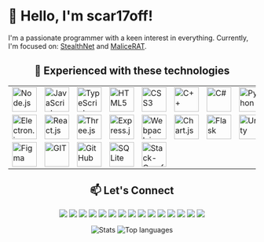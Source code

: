 # 👋 Hello, I'm scar17off!

I'm a passionate programmer with a keen interest in everything. Currently, I'm focused on: [StealthNet](https://github.com/stealth-net/) and [MaliceRAT](https://github.com/scar17off/MaliceRAT). 

<div align="center">

## 🚀 Experienced with these technologies

<table>
  <tr>
    <td><img src="https://raw.githubusercontent.com/rahulbanerjee26/githubAboutMeGenerator/main/icons/nodejs.svg" alt="Node.js" width="50" height="50"></td>
    <td><img src="https://raw.githubusercontent.com/rahulbanerjee26/githubAboutMeGenerator/main/icons/javascript.svg" alt="JavaScript" width="50" height="50"></td>
    <td><img src="https://raw.githubusercontent.com/rahulbanerjee26/githubAboutMeGenerator/main/icons/typescript.svg" alt="TypeScript" width="50" height="50"></td>
    <td><img src="https://raw.githubusercontent.com/rahulbanerjee26/githubAboutMeGenerator/main/icons/html.svg" alt="HTML5" width="50" height="50"></td>
    <td><img src="https://raw.githubusercontent.com/rahulbanerjee26/githubAboutMeGenerator/main/icons/css.svg" alt="CSS3" width="50" height="50"></td>
    <td><img src="https://raw.githubusercontent.com/rahulbanerjee26/githubAboutMeGenerator/main/icons/cpp.svg" alt="C++" width="50" height="50"></td>
    <td><img src="https://raw.githubusercontent.com/rahulbanerjee26/githubAboutMeGenerator/main/icons/csharp.svg" alt="C#" width="50" height="50"></td>
    <td><img src="https://raw.githubusercontent.com/rahulbanerjee26/githubAboutMeGenerator/main/icons/python.svg" alt="Python" width="50" height="50"></td>
    <td><img src="https://raw.githubusercontent.com/rahulbanerjee26/githubAboutMeGenerator/main/icons/java.svg" alt="Java" width="50" height="50"></td>
  </tr>
  <tr>
    <td><img src="https://raw.githubusercontent.com/rahulbanerjee26/githubAboutMeGenerator/main/icons/electron.svg" alt="Electron.js" width="50" height="50"></td>
    <td><img src="https://raw.githubusercontent.com/rahulbanerjee26/githubAboutMeGenerator/main/icons/reactjs.svg" alt="React.js" width="50" height="50"></td>
    <td><img src="https://global.discourse-cdn.com/standard17/uploads/threejs/original/2X/e/e4f86d2200d2d35c30f7b1494e96b9595ebc2751.png" alt="Three.js" width="50" height="50"></td>
    <td><img src="https://raw.githubusercontent.com/rahulbanerjee26/githubAboutMeGenerator/main/icons/express.svg" alt="Express.js" width="50" height="50"></td>
    <td><img src="https://raw.githubusercontent.com/rahulbanerjee26/githubAboutMeGenerator/main/icons/webpack.svg" alt="Webpack.js" width="50" height="50"></td>
    <td><img src="https://raw.githubusercontent.com/rahulbanerjee26/githubAboutMeGenerator/main/icons/chartjs.svg" alt="Chart.js" width="50" height="50"></td>
    <td><img src="https://raw.githubusercontent.com/rahulbanerjee26/githubAboutMeGenerator/main/icons/flask.svg" alt="Flask" width="50" height="50"></td>
    <td><img src="https://raw.githubusercontent.com/rahulbanerjee26/githubAboutMeGenerator/main/icons/unity.svg" alt="Unity" width="50" height="50"></td>
  </tr>
  <tr>
    <td><img src="https://raw.githubusercontent.com/rahulbanerjee26/githubAboutMeGenerator/main/icons/figma.svg" alt="Figma" width="50" height="50"></td>
    <td><img src="https://raw.githubusercontent.com/rahulbanerjee26/githubAboutMeGenerator/main/icons/git.svg" alt="GIT" width="50" height="50"></td>
    <td><img src="https://raw.githubusercontent.com/rahulbanerjee26/githubAboutMeGenerator/main/icons/github.svg" alt="GitHub" width="50" height="50"></td>
    <td><img src="https://raw.githubusercontent.com/rahulbanerjee26/githubAboutMeGenerator/main/icons/sqlite.svg" alt="SQLite" width="50" height="50"></td>
    <td><img src="https://raw.githubusercontent.com/rahulbanerjee26/githubAboutMeGenerator/main/icons/stack-overflow.svg" alt="Stack-Overflow" width="50" height="50"></td>
  </tr>
</table>

## 📫 Let's Connect

<div align="center">
  <a href="https://discord.gg/59jvbFpCza"><img src="https://img.shields.io/badge/Discord-7289DA?logo=discord&logoColor=white"></a>
  <a href="https://x.com/scar17off"><img src="https://img.shields.io/badge/Twitter-1DA1F2?logo=twitter&logoColor=white"></a>
  <a href="https://t.me/scar17off"><img src="https://img.shields.io/badge/Telegram-2CA5E0?logo=telegram&logoColor=white"></a>
  <a href="https://guilded.gg/scar17off"><img src="https://img.shields.io/badge/Guilded-7D00FF?logo=guilded&logoColor=white"></a>
  <a href="https://steamcommunity.com/id/scar17off/"><img src="https://img.shields.io/badge/Steam-000000?logo=steam&logoColor=white"></a>
  <a href="https://greasyfork.org/en/users/754226-scar17"><img src="https://img.shields.io/badge/Greasy_Fork-009966?logo=greasyfork&logoColor=white"></a>
  <a href="https://pastebin.com/u/scar17off"><img src="https://img.shields.io/badge/Pastebin-02D345?logo=pastebin&logoColor=white"></a>
  <a href="https://www.reddit.com/user/scar17off/"><img src="https://img.shields.io/badge/Reddit-FF4500?logo=reddit&logoColor=white"></a>
  <a href="https://www.roblox.com/users/3175818992/profile"><img src="https://img.shields.io/badge/Roblox-CA1F37?logo=roblox&logoColor=white"></a>
  <a href="https://ru.pinterest.com/scar17off/"><img src="https://img.shields.io/badge/Pinterest-E60023?logo=pinterest&logoColor=white"></a>
  <a href="https://www.npmjs.com/~scar17off"><img src="https://img.shields.io/badge/npm-CB3837?logo=npm&logoColor=white"></a>
  <a href="https://en.gravatar.com/scar17off"><img src="https://img.shields.io/badge/Gravatar-1E8CBE?logo=gravatar&logoColor=white"></a>
  <a href="https://youtube.com/@scar17off?si=CKawzJMKppyFtLE0"><img src="https://img.shields.io/badge/YouTube-FF0000?logo=youtube&logoColor=white"></a>
  <a href="https://www.twitch.tv/scar17off"><img src="https://img.shields.io/badge/Twitch-9146FF?logo=twitch&logoColor=white"></a>
  <a href="https://vk.com/scar17off"><img src="https://img.shields.io/badge/VKontakte-4C75A3?logo=vk&logoColor=white"></a>
</div>

![Stats](https://github-readme-stats.vercel.app/api?username=scar17off&show_icons=true&count_private=true&hide=issues,prs&theme=dark)
![Top languages](https://github-readme-stats.vercel.app/api/top-langs/?username=scar17off&theme=dark)

</div>
